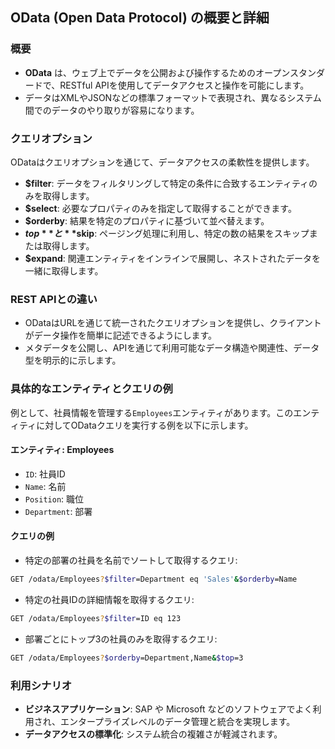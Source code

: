 ## OData (Open Data Protocol) の概要と詳細

### 概要
- **OData** は、ウェブ上でデータを公開および操作するためのオープンスタンダードで、RESTful APIを使用してデータアクセスと操作を可能にします。
- データはXMLやJSONなどの標準フォーマットで表現され、異なるシステム間でのデータのやり取りが容易になります。

### クエリオプション
ODataはクエリオプションを通じて、データアクセスの柔軟性を提供します。
- **$filter**: データをフィルタリングして特定の条件に合致するエンティティのみを取得します。
- **$select**: 必要なプロパティのみを指定して取得することができます。
- **$orderby**: 結果を特定のプロパティに基づいて並べ替えます。
- **$top**と**$skip**: ページング処理に利用し、特定の数の結果をスキップまたは取得します。
- **$expand**: 関連エンティティをインラインで展開し、ネストされたデータを一緒に取得します。

### REST APIとの違い
- ODataはURLを通じて統一されたクエリオプションを提供し、クライアントがデータ操作を簡単に記述できるようにします。
- メタデータを公開し、APIを通じて利用可能なデータ構造や関連性、データ型を明示的に示します。

### 具体的なエンティティとクエリの例
例として、社員情報を管理する`Employees`エンティティがあります。このエンティティに対してODataクエリを実行する例を以下に示します。

#### エンティティ: Employees
- `ID`: 社員ID
- `Name`: 名前
- `Position`: 職位
- `Department`: 部署

#### クエリの例
- 特定の部署の社員を名前でソートして取得するクエリ:
```bash
GET /odata/Employees?$filter=Department eq 'Sales'&$orderby=Name
```

- 特定の社員IDの詳細情報を取得するクエリ:
```bash
GET /odata/Employees?$filter=ID eq 123
```

- 部署ごとにトップ3の社員のみを取得するクエリ:
```bash
GET /odata/Employees?$orderby=Department,Name&$top=3
```

### 利用シナリオ
- **ビジネスアプリケーション**: SAP や Microsoft などのソフトウェアでよく利用され、エンタープライズレベルのデータ管理と統合を実現します。
- **データアクセスの標準化**: システム統合の複雑さが軽減されます。


